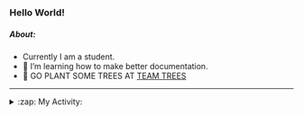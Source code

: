 ### Hello World!

##### About:
- Currently I am a student.
- 🌱 I’m learning how to make better documentation.
- 🌱 GO PLANT SOME TREES AT [TEAM TREES](https://teamtrees.org/)

---
<details>
  <summary>:zap: My Activity:</summary>
  
<!--START_SECTION:waka-->
![Code Time](http://img.shields.io/badge/Code%20Time-1%2C114%20hrs%2054%20mins-blue)

**I'm a Night 🦉** 

```text
🌞 Morning                1435 commits        ██░░░░░░░░░░░░░░░░░░░░░░░   09.34 % 
🌆 Daytime                5353 commits        █████████░░░░░░░░░░░░░░░░   34.84 % 
🌃 Evening                4376 commits        ███████░░░░░░░░░░░░░░░░░░   28.48 % 
🌙 Night                  4202 commits        ███████░░░░░░░░░░░░░░░░░░   27.35 % 
```
📅 **I'm Most Productive on Wednesday** 

```text
Monday                   2293 commits        ████░░░░░░░░░░░░░░░░░░░░░   14.92 % 
Tuesday                  1902 commits        ███░░░░░░░░░░░░░░░░░░░░░░   12.38 % 
Wednesday                3685 commits        ██████░░░░░░░░░░░░░░░░░░░   23.98 % 
Thursday                 1944 commits        ███░░░░░░░░░░░░░░░░░░░░░░   12.65 % 
Friday                   1500 commits        ██░░░░░░░░░░░░░░░░░░░░░░░   09.76 % 
Saturday                 1391 commits        ██░░░░░░░░░░░░░░░░░░░░░░░   09.05 % 
Sunday                   2651 commits        ████░░░░░░░░░░░░░░░░░░░░░   17.25 % 
```


📊 **This Week I Spent My Time On** 

```text
🔥 Editors: 
VS Code                  1 hr 23 mins        █████████████████████████   100.00 % 

🐱‍💻 Projects: 
praise                   58 mins             ██████████████████░░░░░░░   70.30 % 
recurring-call-reminder  24 mins             ███████░░░░░░░░░░░░░░░░░░   29.04 % 
CSF22                    0 secs              ░░░░░░░░░░░░░░░░░░░░░░░░░   00.64 % 
ai                       0 secs              ░░░░░░░░░░░░░░░░░░░░░░░░░   00.02 % 
```


 Last Updated on 04/05/2023 00:13:23 UTC
<!--END_SECTION:waka-->
</details>
